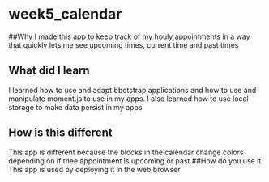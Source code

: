 # week5_calendar
##Why
I made this app to keep track of my houly appointments in a way that quickly lets me see upcoming times, current time and past times
## What did I learn
I learned how to use and adapt bbotstrap applications and how to use and manipulate moment.js to use in my apps. I also learned how to use local storage to make data persist in my apps
## How is this different
This app is different because the blocks in the calendar change colors depending on if thee appointment is upcoming or past
##How do you use it
This app is used by deploying it in the web browser
